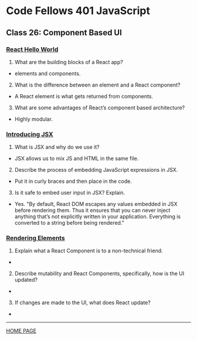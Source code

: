 
# Code Fellows 401 JavaScript

## Class 26: Component Based UI

### [React Hello World](https://reactjs.org/docs/hello-world.html)

1. What are the building blocks of a React app?

- elements and components. 

2. What is the difference between an element and a React component?

- A React element is what gets returned from components.

3. What are some advantages of React’s component based architecture?

- Highly modular.

### [Introducing JSX](https://reactjs.org/docs/introducing-jsx.html)

1. What is JSX and why do we use it?

- JSX allows us to mix JS and HTML in the same file.

2. Describe the process of embedding JavaScript expressions in JSX.

- Put it in curly braces and then place in the code.

3. Is it safe to embed user input in JSX? Explain.

- Yes. "By default, React DOM escapes any values embedded in JSX before rendering them. Thus it ensures that you can never inject anything that’s not explicitly written in your application. Everything is converted to a string before being rendered."

### [Rendering Elements](https://reactjs.org/docs/rendering-elements.html)

1. Explain what a React Component is to a non-technical friend.

- 

2. Describe mutability and React Components, specifically, how is the UI updated?

- 

3. If changes are made to the UI, what does React update?

- 

---

[HOME PAGE](https://getullrichordietrying.github.io/reading-notes/)
